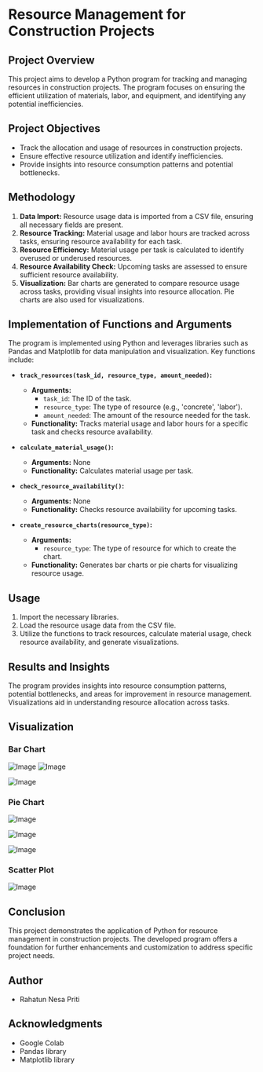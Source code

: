 # Resource Management for Construction Projects

## Project Overview

This project aims to develop a Python program for tracking and managing resources in construction projects. The program focuses on ensuring the efficient utilization of materials, labor, and equipment, and identifying any potential inefficiencies.

## Project Objectives

* Track the allocation and usage of resources in construction projects.
* Ensure effective resource utilization and identify inefficiencies.
* Provide insights into resource consumption patterns and potential bottlenecks.

## Methodology

1.  **Data Import:** Resource usage data is imported from a CSV file, ensuring all necessary fields are present.
2.  **Resource Tracking:** Material usage and labor hours are tracked across tasks, ensuring resource availability for each task.
3.  **Resource Efficiency:** Material usage per task is calculated to identify overused or underused resources.
4.  **Resource Availability Check:** Upcoming tasks are assessed to ensure sufficient resource availability.
5.  **Visualization:** Bar charts are generated to compare resource usage across tasks, providing visual insights into resource allocation. Pie charts are also used for  visualizations.


## Implementation of Functions and Arguments

The program is implemented using Python and leverages libraries such as Pandas and Matplotlib for data manipulation and visualization. Key functions include:

*   **`track_resources(task_id, resource_type, amount_needed)`:**

    *   **Arguments:**
        *   `task_id`: The ID of the task.
        *   `resource_type`: The type of resource (e.g., 'concrete', 'labor').
        *   `amount_needed`: The amount of the resource needed for the task.
    *   **Functionality:** Tracks material usage and labor hours for a specific task and checks resource availability.
*   **`calculate_material_usage()`:**

    *   **Arguments:** None
    *   **Functionality:** Calculates material usage per task.
*   **`check_resource_availability()`:**

    *   **Arguments:** None
    *   **Functionality:** Checks resource availability for upcoming tasks.
*   **`create_resource_charts(resource_type)`:**

    *   **Arguments:**
        *   `resource_type`: The type of resource for which to create the chart.
    *   **Functionality:** Generates bar charts or pie charts for visualizing resource usage.

## Usage

1.  Import the necessary libraries.
2.  Load the resource usage data from the CSV file.
3.  Utilize the functions to track resources, calculate material usage, check resource availability, and generate visualizations.

## Results and Insights

The program provides insights into resource consumption patterns, potential bottlenecks, and areas for improvement in resource management. Visualizations aid in understanding resource allocation across tasks.

## Visualization

### Bar Chart

![Image](https://github.com/user-attachments/assets/1d8e5366-49f1-45b2-a2c0-9d48aa125626)
![Image](https://github.com/user-attachments/assets/ae5e26b5-d2fb-4da4-ac21-e777395b8ed0)

![Image](https://github.com/user-attachments/assets/daea14aa-e5d8-4c2f-9d18-5eed15f0c237)

### Pie Chart

![Image](https://github.com/user-attachments/assets/24bb78f2-147b-4b4f-b078-2183d9bcb4ad)

![Image](https://github.com/user-attachments/assets/a760b0c4-c272-499a-949a-0bc0048e0929)

![Image](https://github.com/user-attachments/assets/0e8e9fb5-970a-43b9-b002-9597bda8c606)

### Scatter Plot
![Image](https://github.com/user-attachments/assets/09d3bb7f-4f29-40b3-b35c-316536574a61)


## Conclusion

This project demonstrates the application of Python for resource management in construction projects. The developed program offers a foundation for further enhancements and customization to address specific project needs.

## Author

*   Rahatun Nesa Priti

## Acknowledgments

*   Google Colab
*   Pandas library
*   Matplotlib library
